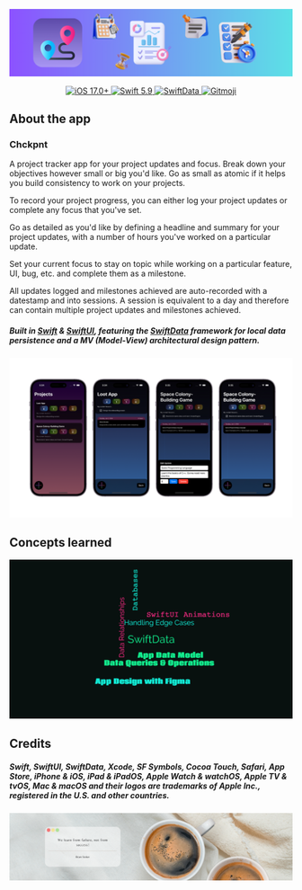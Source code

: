 ![Header Banner](DocAssets/HeaderBanner.png)

<p align="center">
    <a href="https://developer.apple.com/ios/">
        <img
            src="https://img.shields.io/badge/iOS-%2017.0+-000000"
            alt="iOS 17.0+"
        />
    </a>
    <a href="https://developer.apple.com/swift/">
        <img
            src="https://img.shields.io/badge/Swift-%205.9-FA7343"
            alt="Swift 5.9"
        />
    </a>
    <a href="https://developer.apple.com/xcode/swiftdata/">
        <img
            src="https://img.shields.io/badge/Swift-%20Data-899499"
            alt="SwiftData"
        />
    </a>
    <a href="https://gitmoji.dev">
        <img
            src="https://img.shields.io/badge/gitmoji-%20😜%20😍-FFDD67"
            alt="Gitmoji"
        />
    </a>
</p>

## About the app

### Chckpnt

A project tracker app for your project updates and focus. Break down your objectives however small or big you'd like. Go as small as atomic if it helps you build consistency to work on your projects.

To record your project progress, you can either log your project updates or complete any focus that you've set. 

Go as detailed as you'd like by defining a headline and summary for your project updates, with a number of hours you've worked on a particular update.

Set your current focus to stay on topic while working on a particular feature, UI, bug, etc. and complete them as a milestone.

All updates logged and milestones achieved are auto-recorded with a datestamp and into sessions. A session is equivalent to a day and therefore can contain multiple project updates and milestones achieved.

 ##### *Built in [Swift](https://developer.apple.com/swift/) & [SwiftUI](https://developer.apple.com/xcode/swiftui/), featuring the [SwiftData](https://developer.apple.com/documentation/swiftdata) framework for local data persistence and a MV (Model-View) architectural design pattern.*

<p align="center">
    <img src="DocAssets/AppScreenshots.png">
</p>

## Concepts learned

<p align="center">
    <img src="DocAssets/Chckpnt-Concepts.png">
</p>

## Credits

##### Swift, SwiftUI, SwiftData, Xcode, SF Symbols, Cocoa Touch, Safari, App Store, iPhone & iOS, iPad & iPadOS, Apple Watch & watchOS, Apple TV & tvOS, Mac & macOS and their logos are trademarks of Apple Inc., registered in the U.S. and other countries.

![Footer Banner](DocAssets/FooterBanner.png)